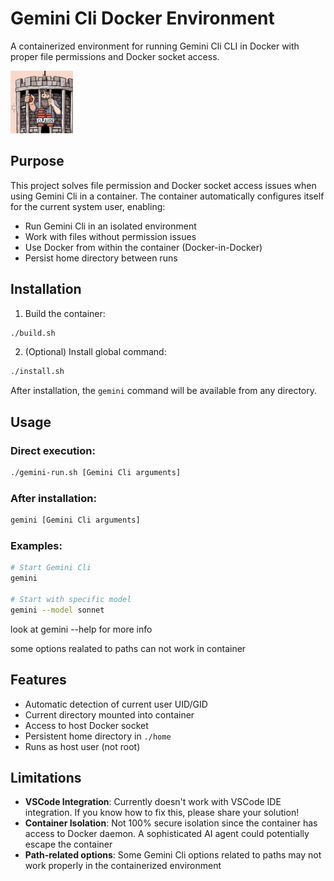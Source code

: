 # Gemini Cli Docker Environment



A containerized environment for running Gemini Cli CLI in Docker with proper file permissions and Docker socket access.

<img src="picture.jpg" alt="Gemini Cli Docker Environment Logo" width=100em />

## Purpose

This project solves file permission and Docker socket access issues when using Gemini Cli in a container. The container automatically configures itself for the current system user, enabling:

- Run Gemini Cli in an isolated environment
- Work with files without permission issues
- Use Docker from within the container (Docker-in-Docker)
- Persist home directory between runs


## Installation

1. Build the container:
```bash
./build.sh
```

2. (Optional) Install global command:
```bash
./install.sh
```

After installation, the `gemini` command will be available from any directory.

## Usage

### Direct execution:
```bash
./gemini-run.sh [Gemini Cli arguments]
```

### After installation:
```bash
gemini [Gemini Cli arguments]
```

### Examples:
```bash
# Start Gemini Cli
gemini

# Start with specific model
gemini --model sonnet
```

look at gemini --help for more info 

some options realated to paths can not work in container

## Features

- Automatic detection of current user UID/GID
- Current directory mounted into container
- Access to host Docker socket
- Persistent home directory in `./home`
- Runs as host user (not root)

## Limitations

- **VSCode Integration**: Currently doesn't work with VSCode IDE integration. If you know how to fix this, please share your solution!
- **Container Isolation**: Not 100% secure isolation since the container has access to Docker daemon. A sophisticated AI agent could potentially escape the container
- **Path-related options**: Some Gemini Cli options related to paths may not work properly in the containerized environment